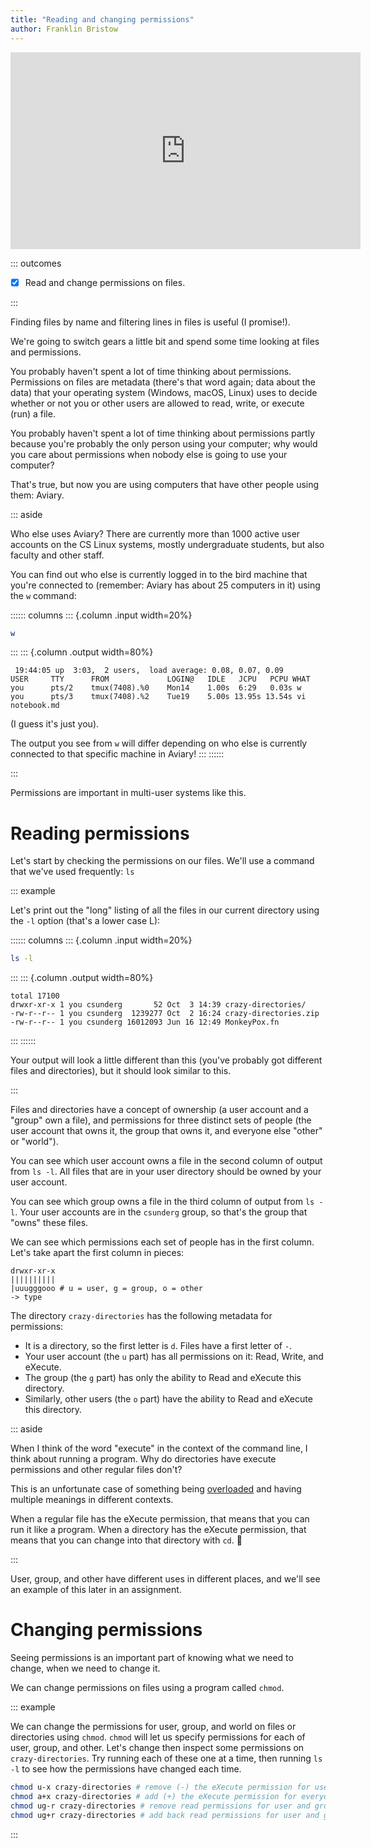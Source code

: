 ```yaml
---
title: "Reading and changing permissions"
author: Franklin Bristow
---
```


<iframe width="560" height="315"
src="https://www.youtube.com/embed/repSuPs8xHA?si=gmFJ5qW2-hz54Cw7"
title="YouTube video player" frameborder="0" allow="accelerometer; autoplay;
clipboard-write; encrypted-media; gyroscope; picture-in-picture; web-share"
referrerpolicy="strict-origin-when-cross-origin" allowfullscreen></iframe>

::: outcomes

* [X] Read and change permissions on files.

:::

Finding files by name and filtering lines in files is useful (I promise!).

We're going to switch gears a little bit and spend some time looking at files
and permissions.

You probably haven't spent a lot of time thinking about permissions. Permissions
on files are metadata (there's that word again; data about the data) that your
operating system (Windows, macOS, Linux) uses to decide whether or not you or
other users are allowed to read, write, or execute (run) a file.

You probably haven't spent a lot of time thinking about permissions partly
because you're probably the only person using your computer; why would you care
about permissions when nobody else is going to use your computer?

That's true, but now you are using computers that have other people using them:
Aviary.

::: aside

Who else uses Aviary? There are currently more than 1000 active user accounts on
the CS Linux systems, mostly undergraduate students, but also faculty and other
staff.

You can find out who else is currently logged in to the bird machine that you're
connected to (remember: Aviary has about 25 computers in it) using the `w`
command:

:::::: columns
::: {.column .input width=20%}

```bash
w 
```
:::
::: {.column .output width=80%}
```
 19:44:05 up  3:03,  2 users,  load average: 0.08, 0.07, 0.09
USER     TTY      FROM             LOGIN@   IDLE   JCPU   PCPU WHAT
you      pts/2    tmux(7408).%0    Mon14    1.00s  6:29   0.03s w
you      pts/3    tmux(7408).%2    Tue19    5.00s 13.95s 13.54s vi notebook.md
```

(I guess it's just you).

The output you see from `w` will differ depending on who else is currently
connected to that specific machine in Aviary!
:::
::::::

:::

Permissions are important in multi-user systems like this.

Reading permissions
===================

Let's start by checking the permissions on our files. We'll use a command that
we've used frequently: `ls`

::: example

Let's print out the "long" listing of all the files in our current directory
using the `-l` option (that's a lower case L):

:::::: columns
::: {.column .input width=20%}

```bash
ls -l
```

:::
::: {.column .output width=80%}

```
total 17100
drwxr-xr-x 1 you csunderg       52 Oct  3 14:39 crazy-directories/
-rw-r--r-- 1 you csunderg  1239277 Oct  2 16:24 crazy-directories.zip
-rw-r--r-- 1 you csunderg 16012093 Jun 16 12:49 MonkeyPox.fn
```

:::
::::::

Your output will look a little different than this (you've probably got
different files and directories), but it should look similar to this.

:::

Files and directories have a concept of ownership (a user account and a "group"
own a file), and permissions for three distinct sets of people (the user account
that owns it, the group that owns it, and everyone else "other" or "world").

You can see which user account owns a file in the second column of output from
`ls -l`. All files that are in your user directory should be owned by your user
account.

You can see which group owns a file in the third column of output from `ls -l`.
Your user accounts are in the `csunderg` group, so that's the group that "owns"
these files.

We can see which permissions each set of people has in the first column. Let's
take apart the first column in pieces:

```
drwxr-xr-x
|||||||||| 
|uuugggooo # u = user, g = group, o = other
-> type
```

The directory `crazy-directories` has the following metadata for permissions:

* It is a directory, so the first letter is `d`. Files have a first letter of
  `-`.
* Your user account (the `u` part) has all permissions on it: Read, Write, and
  eXecute.
* The group (the `g` part) has only the ability to Read and eXecute this
  directory.
* Similarly, other users (the `o` part) have the ability to Read and eXecute
  this directory.

::: aside

When I think of the word "execute" in the context of the command line, I think
about running a program. Why do directories have execute permissions and other
regular files don't?

This is an unfortunate case of something being [overloaded] and having multiple
meanings in different contexts.

[overloaded]: https://en.wikipedia.org/wiki/Function_overloading

When a regular file has the eXecute permission, that means that you can run it
like a program. When a directory has the eXecute permission, that means that you
can change into that directory with `cd`. :shrug:

:::

User, group, and other have different uses in different places, and we'll see an
example of this later in an assignment.

Changing permissions
====================

Seeing permissions is an important part of knowing what we need to change, when
we need to change it.

We can change permissions on files using a program called `chmod`.

::: example

We can change the permissions for user, group, and world on files or directories
using `chmod`. `chmod` will let us specify permissions for each of user, group,
and other. Let's change then inspect some permissions on `crazy-directories`.
Try running each of these one at a time, then running `ls -l` to see how the
permissions have changed each time.

```bash
chmod u-x crazy-directories # remove (-) the eXecute permission for user
chmod a+x crazy-directories # add (+) the eXecute permission for everyone
chmod ug-r crazy-directories # remove read permissions for user and group
chmod ug+r crazy-directories # add back read permissions for user and group
```

:::
